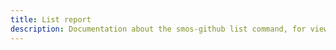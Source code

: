 ```yaml
---
title: List report
description: Documentation about the smos-github list command, for viewing your github issues within Smos' statuses
---
```


